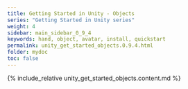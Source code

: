 ```yaml
---
title: Getting Started in Unity - Objects
series: "Getting Started in Unity series"
weight: 4
sidebar: main_sidebar_0_9_4
keywords: hand, object, avatar, install, quickstart
permalink: unity_get_started_objects.0.9.4.html
folder: mydoc
toc: false
---
```


{% include_relative unity_get_started_objects.content.md %}
